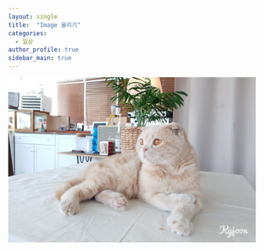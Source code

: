 ```yaml
---
layout: single
title:  "Image 올리기"
categories:
  - 일상
author_profile: true
sidebar_main: true
---
```


![image](/assets/images/kkotgobi.jpeg)

